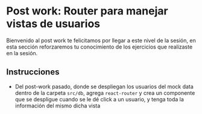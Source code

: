 # Post work: Router para manejar vistas de usuarios

Bienvenido al post work te felicitamos por llegar a este nivel de la sesión, en
esta sección reforzaremos tu conocimiento de los ejercicios que realizaste en la
sesión.

## Instrucciones

- Del post-work pasado, donde se despliegan los usuarios del mock data dentro de la carpeta `src/db`,
  agrega `react-router` y crea un componente que se despligue cuando se le dé
  click a un usuario, y tenga toda la información del mismo dicha vista
